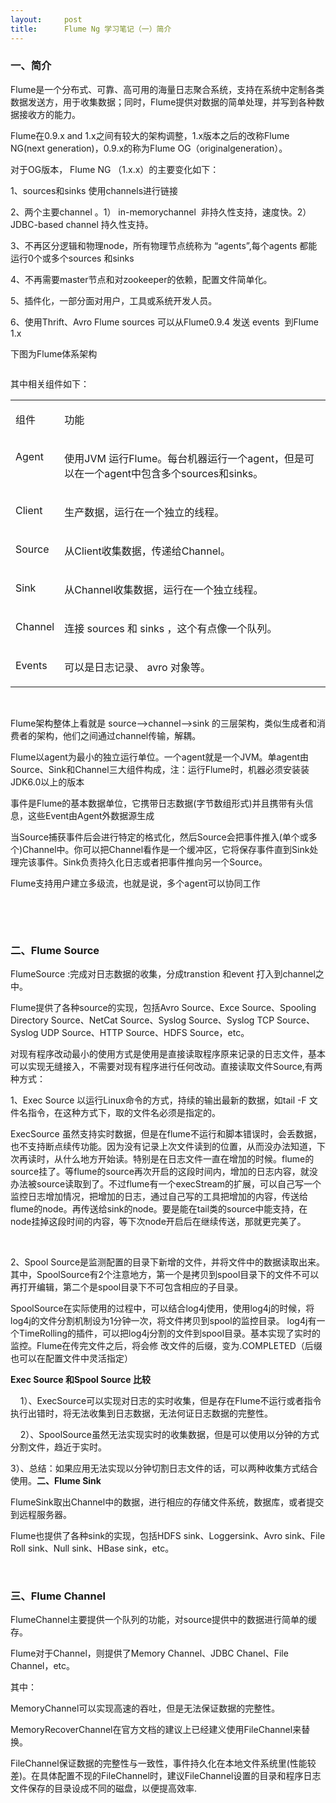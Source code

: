 ```yaml
---
layout:     post
title:      Flume Ng 学习笔记（一）简介
---
```

<div id="article_content" class="article_content clearfix csdn-tracking-statistics" data-pid="blog" data-mod="popu_307" data-dsm="post">
								            <link rel="stylesheet" href="https://csdnimg.cn/release/phoenix/template/css/ck_htmledit_views-f76675cdea.css">
						<div class="htmledit_views" id="content_views">
                <h3><strong>一、简介</strong></h3>

<p>Flume是一个分布式、可靠、高可用的海量日志聚合系统，支持在系统中定制各类数据发送方，用于收集数据；同时，Flume提供对数据的简单处理，并写到各种数据接收方的能力。</p>

<p>Flume在0.9.x and 1.x之间有较大的架构调整，1.x版本之后的改称Flume NG(next generation)，0.9.x的称为Flume OG（originalgeneration）。</p>

<p>对于OG版本， Flume NG （1.x.x）的主要变化如下：</p>

<p>1、sources和sinks 使用channels进行链接</p>

<p>2、两个主要channel 。1） in-memorychannel  非持久性支持，速度快。2）JDBC-based channel 持久性支持。</p>

<p>3、不再区分逻辑和物理node，所有物理节点统称为 “agents”,每个agents 都能运行0个或多个sources 和sinks</p>

<p>4、不再需要master节点和对zookeeper的依赖，配置文件简单化。</p>

<p>5、插件化，一部分面对用户，工具或系统开发人员。</p>

<p>6、使用Thrift、Avro Flume sources 可以从Flume0.9.4 发送 events  到Flume 1.x</p>

<p>下图为Flume体系架构</p>

<p><img alt="" class="has" src="https://img-blog.csdn.net/20141021160041291?watermark/2/text/aHR0cDovL2Jsb2cuY3Nkbi5uZXQvbG9va2xvb2s1/font/5a6L5L2T/fontsize/400/fill/I0JBQkFCMA==/dissolve/70/gravity/SouthEast"></p>

<p>其中相关组件如下：</p>

<table border="0" cellpadding="0" cellspacing="0"><tbody><tr><td style="vertical-align:top;">
			<p>组件</p>
			</td>
			<td style="vertical-align:top;">
			<p>功能</p>
			</td>
		</tr><tr><td style="vertical-align:top;">
			<p>Agent</p>
			</td>
			<td style="vertical-align:top;">
			<p>使用JVM 运行Flume。每台机器运行一个agent，但是可以在一个agent中包含多个sources和sinks。</p>
			</td>
		</tr><tr><td style="vertical-align:top;">
			<p>Client</p>
			</td>
			<td style="vertical-align:top;">
			<p>生产数据，运行在一个独立的线程。</p>
			</td>
		</tr><tr><td style="vertical-align:top;">
			<p>Source</p>
			</td>
			<td style="vertical-align:top;">
			<p>从Client收集数据，传递给Channel。</p>
			</td>
		</tr><tr><td style="vertical-align:top;">
			<p>Sink</p>
			</td>
			<td style="vertical-align:top;">
			<p>从Channel收集数据，运行在一个独立线程。</p>
			</td>
		</tr><tr><td style="vertical-align:top;">
			<p>Channel</p>
			</td>
			<td style="vertical-align:top;">
			<p>连接 sources 和 sinks ，这个有点像一个队列。</p>
			</td>
		</tr><tr><td style="vertical-align:top;">
			<p>Events</p>
			</td>
			<td style="vertical-align:top;">
			<p>可以是日志记录、 avro 对象等。</p>
			</td>
		</tr></tbody></table><p> </p>

<p>Flume架构整体上看就是 source--&gt;channel--&gt;sink 的三层架构，类似生成者和消费者的架构，他们之间通过channel传输，解耦。</p>

<p>Flume以agent为最小的独立运行单位。一个agent就是一个JVM。单agent由Source、Sink和Channel三大组件构成，注：运行Flume时，机器必须安装装JDK6.0以上的版本</p>

<p>事件是Flume的基本数据单位，它携带日志数据(字节数组形式)并且携带有头信息，这些Event由Agent外数据源生成</p>

<p>当Source捕获事件后会进行特定的格式化，然后Source会把事件推入(单个或多个)Channel中。你可以把Channel看作是一个缓冲区，它将保存事件直到Sink处理完该事件。Sink负责持久化日志或者把事件推向另一个Source。</p>

<p>Flume支持用户建立多级流，也就是说，多个agent可以协同工作</p>

<p> </p>

<p> <img alt="" class="has" src="https://img-blog.csdn.net/20141021160106641?watermark/2/text/aHR0cDovL2Jsb2cuY3Nkbi5uZXQvbG9va2xvb2s1/font/5a6L5L2T/fontsize/400/fill/I0JBQkFCMA==/dissolve/70/gravity/SouthEast"></p>

<h3><a name="t1"></a><strong>二、Flume Source</strong></h3>

<p>FlumeSource :完成对日志数据的收集，分成transtion 和event 打入到channel之中。</p>

<p>Flume提供了各种source的实现，包括Avro Source、Exce Source、Spooling Directory Source、NetCat Source、Syslog Source、Syslog TCP Source、Syslog UDP Source、HTTP Source、HDFS Source，etc。</p>

<p>对现有程序改动最小的使用方式是使用是直接读取程序原来记录的日志文件，基本可以实现无缝接入，不需要对现有程序进行任何改动。直接读取文件Source,有两种方式：</p>

<p>1、Exec Source 以运行Linux命令的方式，持续的输出最新的数据，如tail -F 文件名指令，在这种方式下，取的文件名必须是指定的。</p>

<p>ExecSource 虽然支持实时数据，但是在flume不运行和脚本错误时，会丢数据，也不支持断点续传功能。因为没有记录上次文件读到的位置，从而没办法知道，下次再读时，从什么地方开始读。特别是在日志文件一直在增加的时候。flume的source挂了。等flume的source再次开启的这段时间内，增加的日志内容，就没办法被source读取到了。不过flume有一个execStream的扩展，可以自己写一个监控日志增加情况，把增加的日志，通过自己写的工具把增加的内容，传送给flume的node。再传送给sink的node。要是能在tail类的source中能支持，在node挂掉这段时间的内容，等下次node开启后在继续传送，那就更完美了。</p>

<p> </p>

<p>2、Spool Source是监测配置的目录下新增的文件，并将文件中的数据读取出来。其中，SpoolSource有2个注意地方，第一个是拷贝到spool目录下的文件不可以再打开编辑，第二个是spool目录下不可包含相应的子目录。</p>

<p>SpoolSource在实际使用的过程中，可以结合log4j使用，使用log4j的时候，将log4j的文件分割机制设为1分钟一次，将文件拷贝到spool的监控目录。 log4j有一个TimeRolling的插件，可以把log4j分割的文件到spool目录。基本实现了实时的监控。Flume在传完文件之后，将会修 改文件的后缀，变为.COMPLETED（后缀也可以在配置文件中灵活指定）</p>

<p><strong>Exec Source 和Spool Source 比较</strong></p>

<p>    1）、ExecSource可以实现对日志的实时收集，但是存在Flume不运行或者指令执行出错时，将无法收集到日志数据，无法何证日志数据的完整性。</p>

<p>    2）、SpoolSource虽然无法实现实时的收集数据，但是可以使用以分钟的方式分割文件，趋近于实时。</p>

<p>3）、总结：如果应用无法实现以分钟切割日志文件的话，可以两种收集方式结合使用。<strong>二、Flume Sink</strong></p>

<p>FlumeSink取出Channel中的数据，进行相应的存储文件系统，数据库，或者提交到远程服务器。</p>

<p>Flume也提供了各种sink的实现，包括HDFS sink、Loggersink、Avro sink、File Roll sink、Null sink、HBase sink，etc。</p>

<p> </p>

<h3><a name="t2"></a><strong>三、Flume Channel</strong></h3>

<p>FlumeChannel主要提供一个队列的功能，对source提供中的数据进行简单的缓存。</p>

<p>Flume对于Channel，则提供了Memory Channel、JDBC Chanel、File Channel，etc。</p>

<p>其中：</p>

<p>MemoryChannel可以实现高速的吞吐，但是无法保证数据的完整性。</p>

<p>MemoryRecoverChannel在官方文档的建议上已经建义使用FileChannel来替换。</p>

<p>FileChannel保证数据的完整性与一致性，事件持久化在本地文件系统里(性能较差)。在具体配置不现的FileChannel时，建议FileChannel设置的目录和程序日志文件保存的目录设成不同的磁盘，以便提高效率.</p>            </div>
                </div>
